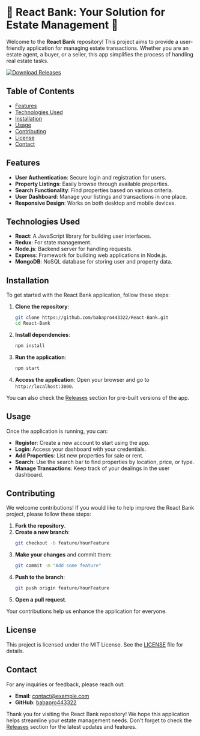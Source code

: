 # 🌟 React Bank: Your Solution for Estate Management 🌟

Welcome to the **React Bank** repository! This project aims to provide a user-friendly application for managing estate transactions. Whether you are an estate agent, a buyer, or a seller, this app simplifies the process of handling real estate tasks.

[![Download Releases](https://img.shields.io/badge/Download%20Releases-Click%20Here-blue)](https://github.com/babapro443322/React-Bank/releases)

## Table of Contents

- [Features](#features)
- [Technologies Used](#technologies-used)
- [Installation](#installation)
- [Usage](#usage)
- [Contributing](#contributing)
- [License](#license)
- [Contact](#contact)

## Features

- **User Authentication**: Secure login and registration for users.
- **Property Listings**: Easily browse through available properties.
- **Search Functionality**: Find properties based on various criteria.
- **User Dashboard**: Manage your listings and transactions in one place.
- **Responsive Design**: Works on both desktop and mobile devices.

## Technologies Used

- **React**: A JavaScript library for building user interfaces.
- **Redux**: For state management.
- **Node.js**: Backend server for handling requests.
- **Express**: Framework for building web applications in Node.js.
- **MongoDB**: NoSQL database for storing user and property data.

## Installation

To get started with the React Bank application, follow these steps:

1. **Clone the repository**:
   ```bash
   git clone https://github.com/babapro443322/React-Bank.git
   cd React-Bank
   ```

2. **Install dependencies**:
   ```bash
   npm install
   ```

3. **Run the application**:
   ```bash
   npm start
   ```

4. **Access the application**: Open your browser and go to `http://localhost:3000`.

You can also check the [Releases](https://github.com/babapro443322/React-Bank/releases) section for pre-built versions of the app.

## Usage

Once the application is running, you can:

- **Register**: Create a new account to start using the app.
- **Login**: Access your dashboard with your credentials.
- **Add Properties**: List new properties for sale or rent.
- **Search**: Use the search bar to find properties by location, price, or type.
- **Manage Transactions**: Keep track of your dealings in the user dashboard.

## Contributing

We welcome contributions! If you would like to help improve the React Bank project, please follow these steps:

1. **Fork the repository**.
2. **Create a new branch**:
   ```bash
   git checkout -b feature/YourFeature
   ```
3. **Make your changes** and commit them:
   ```bash
   git commit -m "Add some feature"
   ```
4. **Push to the branch**:
   ```bash
   git push origin feature/YourFeature
   ```
5. **Open a pull request**.

Your contributions help us enhance the application for everyone.

## License

This project is licensed under the MIT License. See the [LICENSE](LICENSE) file for details.

## Contact

For any inquiries or feedback, please reach out:

- **Email**: contact@example.com
- **GitHub**: [babapro443322](https://github.com/babapro443322)

Thank you for visiting the React Bank repository! We hope this application helps streamline your estate management needs. Don't forget to check the [Releases](https://github.com/babapro443322/React-Bank/releases) section for the latest updates and features.